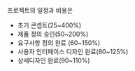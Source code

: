 

프로젝트의 일정과 비용은 

+ 초기 콘셉트(25~400%)
+ 제품 정의 승인(50~200%)
+ 요구사항 정의 완료 (60~150%)
+ 사용자 인터페이스 디자인 완료(80~125%)
+ 상세디자인 완료(90~110%)

